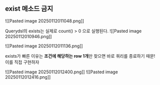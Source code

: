 ## exist 메소드 금지

![[Pasted image 20250112011048.png]]

Querydsl의 exists는 실제로 count() > 0 으로 실행된다.
![[Pasted image 20250112010946.png]]

![[Pasted image 20250112011136.png]]

exists가 빠른 이유는 **조건에 해당하는 row 1개**만 찾으면 바로 쿼리를 종료하기 때문!
이를 직접 구현하자

![[Pasted image 20250112012400.png]]
![[Pasted image 20250112012416.png]]